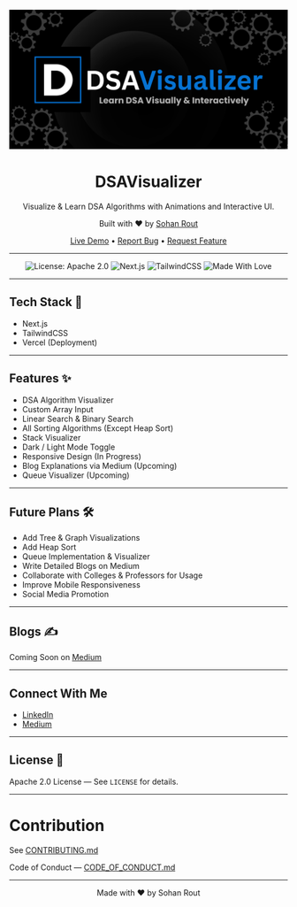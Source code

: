 <p align="center">
  <img src="./public/og.png" alt="DSAVisualizer Banner"/>
</p>

<h1 align="center">DSAVisualizer</h1>

<p align="center">
  Visualize & Learn DSA Algorithms with Animations and Interactive UI.
</p>

<p align="center">
  Built with ❤️ by <a href="https://github.com/Sohan-Rout">Sohan Rout</a>
</p>

<p align="center">
  <a href="https://www.dsavisualizer.in/">Live Demo</a> • 
  <a href="https://github.com/Sohan-Rout/DSAVisualizer/issues">Report Bug</a> • 
  <a href="https://github.com/Sohan-Rout/DSAVisualizer/issues">Request Feature</a>
</p>

---

<p align="center">
  <img src="https://img.shields.io/badge/License-Apache%202.0-blue.svg" alt="License: Apache 2.0">
  <img src="https://img.shields.io/badge/Next.js-%23000000.svg?style=flat&logo=next.js&logoColor=white" alt="Next.js">
  <img src="https://img.shields.io/badge/TailwindCSS-38B2AC?style=flat&logo=tailwind-css&logoColor=white" alt="TailwindCSS">
  <img src="https://img.shields.io/badge/Made%20With-Love-red" alt="Made With Love">
</p>

---

## Tech Stack 🚀

- Next.js  
- TailwindCSS  
- Vercel (Deployment)

---

## Features ✨

- DSA Algorithm Visualizer  
- Custom Array Input  
- Linear Search & Binary Search  
- All Sorting Algorithms (Except Heap Sort)  
- Stack Visualizer  
- Dark / Light Mode Toggle  
- Responsive Design (In Progress)  
- Blog Explanations via Medium (Upcoming)  
- Queue Visualizer (Upcoming)

---

## Future Plans 🛠️

- Add Tree & Graph Visualizations  
- Add Heap Sort  
- Queue Implementation & Visualizer  
- Write Detailed Blogs on Medium  
- Collaborate with Colleges & Professors for Usage  
- Improve Mobile Responsiveness  
- Social Media Promotion  

---

## Blogs ✍️  

Coming Soon on [Medium](https://medium.com/@sohan-rout)

---

## Connect With Me  

- [LinkedIn](https://www.linkedin.com/in/sohan-rout)  
- [Medium](https://medium.com/@sohan-rout)

---

## License 📄  

Apache 2.0 License — See `LICENSE` for details.

---

# Contribution  

See [CONTRIBUTING.md](./CONTRIBUTING.md)  

Code of Conduct — [CODE_OF_CONDUCT.md](./CODE_OF_CONDUCT.md)

---

<p align="center">
  Made with ❤️ by Sohan Rout
</p>